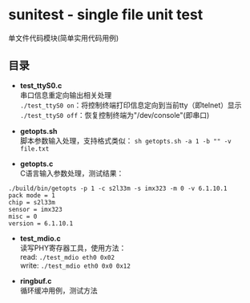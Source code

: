
# sunitest - single file unit test
单文件代码模块(简单实用代码用例)

## 目录
* **test_ttyS0.c**  
串口信息重定向输出相关处理  
`./test_ttyS0 on`：将控制终端打印信息定向到当前tty（即telnet）显示  
`./test_ttyS0 off`：恢复控制终端为"/dev/console"(即串口)  

* **getopts.sh**  
脚本参数输入处理，支持格式类似：
`sh getopts.sh -a 1 -b "" -v file.txt`  


* **getopts.c**  
C语言输入参数处理，测试结果：
```
./build/bin/getopts -p 1 -c s2l33m -s imx323 -m 0 -v 6.1.10.1
pack mode = 1
chip = s2l33m
sensor = imx323
misc = 0
version = 6.1.10.1
```

* **test_mdio.c**  
读写PHY寄存器工具，使用方法：  
read:    `./test_mdio eth0 0x02`  
write:   `./test_mdio eth0 0x0 0x12`  

* **ringbuf.c**  
循环缓冲用例，测试方法  

